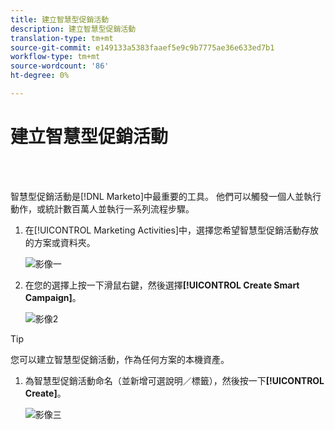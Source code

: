 ```yaml
---
title: 建立智慧型促銷活動
description: 建立智慧型促銷活動
translation-type: tm+mt
source-git-commit: e149133a5383faaef5e9c9b7775ae36e633ed7b1
workflow-type: tm+mt
source-wordcount: '86'
ht-degree: 0%

---
```



# 建立智慧型促銷活動

<br> 

智慧型促銷活動是[!DNL Marketo]中最重要的工具。 他們可以觸發一個人並執行動作，或統計數百萬人並執行一系列流程步驟。

1. 在[!UICONTROL Marketing Activities]中，選擇您希望智慧型促銷活動存放的方案或資料夾。

   ![影像一](/help/sky/assets/smart-campaigns/create-a-smart-campaign/create-a-smart-campaign-1.png)

1. 在您的選擇上按一下滑鼠右鍵，然後選擇&#x200B;**[!UICONTROL Create Smart Campaign]**。

   ![影像2](/help/sky/assets/smart-campaigns/create-a-smart-campaign/create-a-smart-campaign-2.png)

>[!TIP]
>
>您可以建立智慧型促銷活動，作為任何方案的本機資產。

1. 為智慧型促銷活動命名（並新增可選說明／標籤），然後按一下&#x200B;**[!UICONTROL Create]**。

   ![影像三](/help/sky/assets/smart-campaigns/create-a-smart-campaign/create-a-smart-campaign-3.png)
